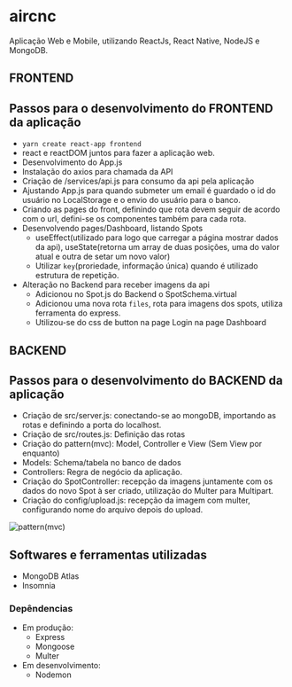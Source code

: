 # aircnc

Aplicação Web e Mobile, utilizando ReactJs, React Native, NodeJS e MongoDB.

## FRONTEND
## Passos para o desenvolvimento do FRONTEND da aplicação

-  `yarn create react-app frontend`
- react e reactDOM juntos para fazer a aplicação web.
- Desenvolvimento do App.js
- Instalação do axios para chamada da API
- Criação de /services/api.js para consumo da api pela aplicação
- Ajustando App.js para quando submeter um email é guardado o id do usuário no LocalStorage e o envio do usuário para o banco.
- Criando as pages do front, definindo que rota devem seguir de acordo com o url, defini-se os componentes também para cada rota.
- Desenvolvendo pages/Dashboard, listando Spots
    - useEffect(utilizado para logo que carregar a página mostrar dados da api), useState(retorna um array de duas posições, uma do valor atual e outra de setar um novo valor)
    - Utilizar `key`(proriedade, informação única) quando é utilizado estrutura de repetição.
- Alteração no Backend para receber imagens da api
    - Adicionou no Spot.js do Backend o SpotSchema.virtual 
    - Adicionou uma nova rota `files`, rota para imagens dos spots, utiliza ferramenta do express.
    - Utilizou-se do css de button na page Login na page Dashboard
    




## BACKEND
## Passos para o desenvolvimento do BACKEND da aplicação
- Criação de src/server.js: conectando-se ao mongoDB, importando as rotas e definindo a porta do localhost.
- Criação de src/routes.js: Definição das rotas
- Criação do pattern(mvc): Model, Controller e View (Sem View por enquanto)
- Models: Schema/tabela no banco de dados
- Controllers: Regra de negócio da aplicação.
- Criação do SpotController: recepção da imagens juntamente com os dados do novo Spot à ser criado, utilização do Multer para Multipart.
- Criação do config/upload.js: recepção da imagem com multer, configurando nome do arquivo depois do upload.

![pattern(mvc)](http://www.linhadecodigo.com.br/artigos/img_artigos/AdrianoJoseBaptistella/MVC/image002.jpg)

## Softwares e ferramentas utilizadas
- MongoDB Atlas
- Insomnia

### Depêndencias
- Em produção:
    - Express
    - Mongoose
    - Multer
- Em desenvolvimento:
    - Nodemon
